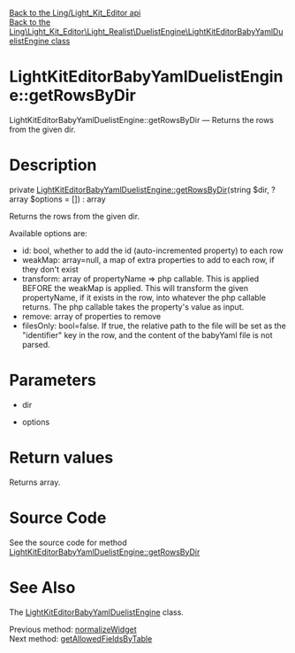 [Back to the Ling/Light_Kit_Editor api](https://github.com/lingtalfi/Light_Kit_Editor/blob/master/doc/api/Ling/Light_Kit_Editor.md)<br>
[Back to the Ling\Light_Kit_Editor\Light_Realist\DuelistEngine\LightKitEditorBabyYamlDuelistEngine class](https://github.com/lingtalfi/Light_Kit_Editor/blob/master/doc/api/Ling/Light_Kit_Editor/Light_Realist/DuelistEngine/LightKitEditorBabyYamlDuelistEngine.md)


LightKitEditorBabyYamlDuelistEngine::getRowsByDir
================



LightKitEditorBabyYamlDuelistEngine::getRowsByDir — Returns the rows from the given dir.




Description
================


private [LightKitEditorBabyYamlDuelistEngine::getRowsByDir](https://github.com/lingtalfi/Light_Kit_Editor/blob/master/doc/api/Ling/Light_Kit_Editor/Light_Realist/DuelistEngine/LightKitEditorBabyYamlDuelistEngine/getRowsByDir.md)(string $dir, ?array $options = []) : array




Returns the rows from the given dir.


Available options are:
- id: bool, whether to add the id (auto-incremented property) to each row
- weakMap: array=null, a map of extra properties to add to each row, if they don't exist
- transform: array of propertyName => php callable.
     This is applied BEFORE the weakMap is applied.
     This will transform the given propertyName, if it exists in the row, into whatever the php callable returns.
     The php callable takes the property's value as input.
- remove: array of properties to remove
- filesOnly: bool=false. If true, the relative path to the file will be set as the "identifier" key in the row,
     and the content of the babyYaml file is not parsed.




Parameters
================


- dir

    

- options

    


Return values
================

Returns array.








Source Code
===========
See the source code for method [LightKitEditorBabyYamlDuelistEngine::getRowsByDir](https://github.com/lingtalfi/Light_Kit_Editor/blob/master/Light_Realist/DuelistEngine/LightKitEditorBabyYamlDuelistEngine.php#L634-L691)


See Also
================

The [LightKitEditorBabyYamlDuelistEngine](https://github.com/lingtalfi/Light_Kit_Editor/blob/master/doc/api/Ling/Light_Kit_Editor/Light_Realist/DuelistEngine/LightKitEditorBabyYamlDuelistEngine.md) class.

Previous method: [normalizeWidget](https://github.com/lingtalfi/Light_Kit_Editor/blob/master/doc/api/Ling/Light_Kit_Editor/Light_Realist/DuelistEngine/LightKitEditorBabyYamlDuelistEngine/normalizeWidget.md)<br>Next method: [getAllowedFieldsByTable](https://github.com/lingtalfi/Light_Kit_Editor/blob/master/doc/api/Ling/Light_Kit_Editor/Light_Realist/DuelistEngine/LightKitEditorBabyYamlDuelistEngine/getAllowedFieldsByTable.md)<br>

